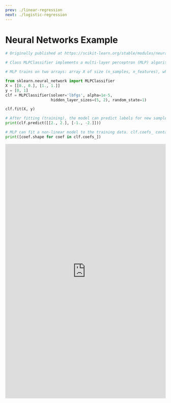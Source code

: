 ```yaml
---
prev: ./linear-regression
next: ./logistic-regression
---
```

# Neural Networks Example 

```python
# Originally published at https://scikit-learn.org/stable/modules/neural_networks_supervised.html

# Class MLPClassifier implements a multi-layer perceptron (MLP) algorithm that trains using Backpropagation.

# MLP trains on two arrays: array X of size (n_samples, n_features), which holds the training samples represented as floating point feature

from sklearn.neural_network import MLPClassifier
X = [[0., 0.], [1., 1.]]
y = [0, 1]
clf = MLPClassifier(solver='lbfgs', alpha=1e-5,
                    hidden_layer_sizes=(5, 2), random_state=1)

clf.fit(X, y)

# After fitting (training), the model can predict labels for new samples
print(clf.predict([[2., 2.], [-1., -2.]]))

# MLP can fit a non-linear model to the training data. clf.coefs_ contains the weight matrices that constitute the model parameters
print([coef.shape for coef in clf.coefs_])

```

<iframe height="800px" width="100%" src="https://repl.it/@omertarik96/neural-networks?lite=true" scrolling="no" frameborder="no" allowtransparency="true" allowfullscreen="true" sandbox="allow-forms allow-pointer-lock allow-popups allow-same-origin allow-scripts allow-modals"></iframe>
